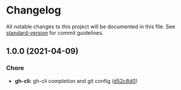 # Changelog

All notable changes to this project will be documented in this file. See [standard-version](https://github.com/conventional-changelog/standard-version) for commit guidelines.

## 1.0.0 (2021-04-09)


### Chore

* **gh-cli:** gh-cli completion and git config ([d52c8d0](https://github.com/vladdoster/dotfiles/commits/d52c8d08c57b17c5caaeb96fde44ae4ff0744a2b))
